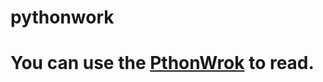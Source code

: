 # pythonwork


# You can use the [PthonWrok](https://nbviewer.jupyter.org/github/whf0608/pythonwork/tree/master/) to read.
